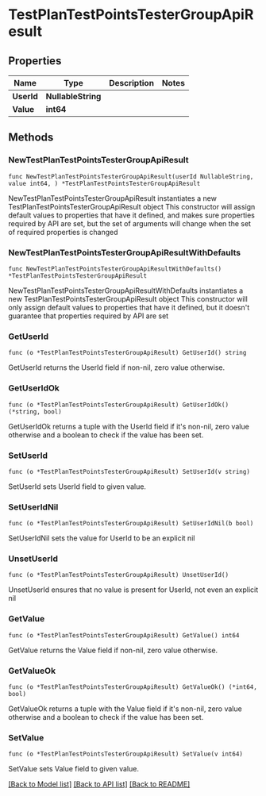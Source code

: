 # TestPlanTestPointsTesterGroupApiResult

## Properties

Name | Type | Description | Notes
------------ | ------------- | ------------- | -------------
**UserId** | **NullableString** |  | 
**Value** | **int64** |  | 

## Methods

### NewTestPlanTestPointsTesterGroupApiResult

`func NewTestPlanTestPointsTesterGroupApiResult(userId NullableString, value int64, ) *TestPlanTestPointsTesterGroupApiResult`

NewTestPlanTestPointsTesterGroupApiResult instantiates a new TestPlanTestPointsTesterGroupApiResult object
This constructor will assign default values to properties that have it defined,
and makes sure properties required by API are set, but the set of arguments
will change when the set of required properties is changed

### NewTestPlanTestPointsTesterGroupApiResultWithDefaults

`func NewTestPlanTestPointsTesterGroupApiResultWithDefaults() *TestPlanTestPointsTesterGroupApiResult`

NewTestPlanTestPointsTesterGroupApiResultWithDefaults instantiates a new TestPlanTestPointsTesterGroupApiResult object
This constructor will only assign default values to properties that have it defined,
but it doesn't guarantee that properties required by API are set

### GetUserId

`func (o *TestPlanTestPointsTesterGroupApiResult) GetUserId() string`

GetUserId returns the UserId field if non-nil, zero value otherwise.

### GetUserIdOk

`func (o *TestPlanTestPointsTesterGroupApiResult) GetUserIdOk() (*string, bool)`

GetUserIdOk returns a tuple with the UserId field if it's non-nil, zero value otherwise
and a boolean to check if the value has been set.

### SetUserId

`func (o *TestPlanTestPointsTesterGroupApiResult) SetUserId(v string)`

SetUserId sets UserId field to given value.


### SetUserIdNil

`func (o *TestPlanTestPointsTesterGroupApiResult) SetUserIdNil(b bool)`

 SetUserIdNil sets the value for UserId to be an explicit nil

### UnsetUserId
`func (o *TestPlanTestPointsTesterGroupApiResult) UnsetUserId()`

UnsetUserId ensures that no value is present for UserId, not even an explicit nil
### GetValue

`func (o *TestPlanTestPointsTesterGroupApiResult) GetValue() int64`

GetValue returns the Value field if non-nil, zero value otherwise.

### GetValueOk

`func (o *TestPlanTestPointsTesterGroupApiResult) GetValueOk() (*int64, bool)`

GetValueOk returns a tuple with the Value field if it's non-nil, zero value otherwise
and a boolean to check if the value has been set.

### SetValue

`func (o *TestPlanTestPointsTesterGroupApiResult) SetValue(v int64)`

SetValue sets Value field to given value.



[[Back to Model list]](../README.md#documentation-for-models) [[Back to API list]](../README.md#documentation-for-api-endpoints) [[Back to README]](../README.md)


